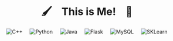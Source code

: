 <h1 align = "center"> 🖌️ &nbsp;&nbsp; This is Me! &nbsp;&nbsp; 🔨 </h1>

<div align = "center">

![C++](https://img.shields.io/badge/c++-%2300599C.svg?style=for-the-badge&logo=c%2B%2B&logoColor=white&color=red)
&nbsp;&nbsp;&nbsp;
![Python](https://img.shields.io/badge/python-3670A0?style=for-the-badge&logo=python&logoColor=ffdd54&color=orange)
&nbsp;&nbsp;&nbsp;
![Java](https://img.shields.io/badge/Java-007396?style=for-the-badge&logo=Java&logoColor=white&color=yellow)
&nbsp;&nbsp;&nbsp;
![Flask](https://img.shields.io/badge/Flask-%23EE4C2C.svg?style=for-the-badge&logo=flask&logoColor=white&color=brightgreen)
&nbsp;&nbsp;&nbsp;
![MySQL](https://img.shields.io/badge/mysql-%2300f.svg?style=for-the-badge&logo=mysql&logoColor=white&color=blue)
&nbsp;&nbsp;&nbsp;
![SKLearn](https://img.shields.io/badge/ScikitLearn-%23EE4C2C.svg?style=for-the-badge&logo=ScikitLearn&logoColor=white&color=navy)
  
</div>
